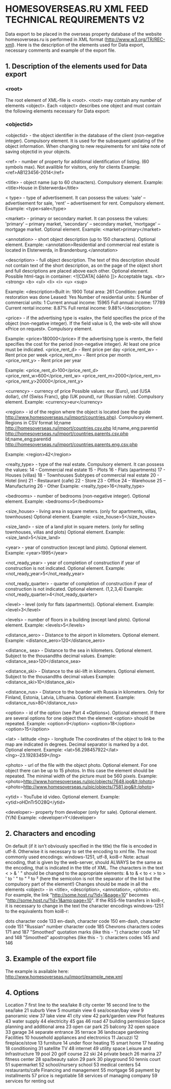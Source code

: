 # HOMESOVERSEAS.RU XML FEED TECHNICAL REQUIREMENTS V2 #

Data export to be placed in the overseas property database of the website homesoverseas.ru 
is performed in XML format (http://www.w3.org/TR/REC-xml). Here is the description of the 
elements used for Data export, necessary comments and example of the export file.

## 1. Description of the elements used for Data export ##

### &lt;root&gt; ###
The root element of XML-file is &lt;root&gt;.
&lt;root&gt; may contain any number of elements &lt;object&gt;. 
Each &lt;object&gt; describes one object and must contain the following elements necessary for Data export:

### &lt;objectid&gt; ###
&lt;objectid&gt; - the object identifier in the database of the client (non-negative integer). Compulsory element. It is used for the subsequent updating of the object information. When changing to new requirements for xml take note of saving objectid in your objects. 

&lt;ref&gt; - number of property for additional identification of listing. (60 symbols max). Not availible for visitors, only for clients
Example: &lt;ref&gt;AB123456-2014&lt;/ref&gt;

&lt;title&gt; - object name (up to 60 characters). Compulsory element.
Example: &lt;title&gt;House in Elsterwerda&lt;/title&gt;

&lt; type&gt; - type of advertisement. It can possess the values: 'sale' – advertisement for sale, 'rent' – advertisement for rent. Compulsory element.
Example: &lt;type&gt;sale&lt;/type&gt;

&lt;market&gt; - primary or secondary market. It can possess the values: 'primary' – primary market, 'secondary' – secondary market, 'mortgage' – mortgage market. Optional element.
Example: &lt;market&gt;primary&lt;/market&gt;

&lt;annotation&gt; - short object description (up to 150 characters). Optional element.
Example: &lt;annotation&gt;Residential and commercial real estate is located in Elsterwerda, in Brandenburg.&lt;/annotation&gt;

&lt;description&gt; - full object description. The text of this description should not contain text of the short description, as on the page of the object short and full descriptions are placed above each other. Optional element. Possible html-tags in container: &lt;![CDATA[ òåêñò ]]&gt;  Acceptable tags. &lt;br&gt; &lt;strong&gt; &lt;b&gt; &lt;ul&gt; &lt;li&gt; &lt;i&gt; &lt;u&gt; &lt;sup&gt;
 
Example: &lt;description&gt;Built in: 1900
Total area: 261
Condition: partial restoration was done 
Leased: Yes
Number of residential units: 5
Number of commercial units: 1
Current annual income: 15965
Full annual income: 17789
Current rental income: 8.87%
Full rental income: 9.88%&lt;/description&gt;

&lt;price&gt; - if the advertising type is «sale», the field specifies the price of the object (non-negative integer). If the field value is 0, the web-site will show «Price on request». Compulsory element.

Example: &lt;price&gt;180000&lt;/price&gt;
If the advertising type is «rent», the field specifies the cost for the period (non-negative integer). At least one price must be indicated.
&lt;price_rent_d&gt; - Rent price per day 
&lt;price_rent_w&gt; - Rent price per week 
&lt;price_rent_m&gt; - Rent price per month  
&lt;price_rent_y&gt; - Rent price per year 

Example: 
&lt;price_rent_d&gt;100&lt;/price_rent_d&gt;
&lt;price_rent_w&gt;600&lt;/price_rent_w&gt;
&lt;price_rent_m&gt;2000&lt;/price_rent_m&gt;
&lt;price_rent_y&gt;20000&lt;/price_rent_y&gt;

&lt;currency&gt; - currency of price Possible values: eur (Euro), usd (USA dollar), chf (Swiss Franc), gbp (UK pound), rur (Russian ruble). Compulsory element.
Example: &lt;currency&gt;eur&lt;/currency&gt;  

&lt;region&gt; - id of the region where the object is located (see the guide http://www.homesoverseas.ru/import/countries.php). Compulsory element.
Regions in CSV format
Id;name 
http://homesoverseas.ru/import/countries.csv.php
Id;name_eng;parentid
http://homesoverseas.ru/import/countries.parents.csv.php
Id;name_eng;parentid
http://homesoverseas.ru/import/countries.parents.eng.csv.php

Example: &lt;region&gt;42&lt;/region&gt; 
 
&lt;realty_type&gt; - type of the real estate. Compulsory element. It can possess the values:
14 - Commercial real estate
15 - Plots 
16 - Flats (apartments)
17 - Houses (villas)
18 - Townhouses
Subtypes of commercial real estate 
20 - Hotel (inn)
21 - Restaurant (cafe)
22 - Store
23 - Office
24 – Warehouse 
25 – Manufacturing 
26 - Other 
Example: &lt;realty_type&gt;16&lt;/realty_type&gt;

&lt;bedrooms&gt; - number of bedrooms (non-negative integer). Optional element.
Example: &lt;bedrooms&gt;5&lt;/bedrooms&gt;

&lt;size_house&gt; - living area in square meters. (only for apartments, villas, townhouses) Optional element.
Example: &lt;size_house&gt;5&lt;/size_house&gt;

&lt;size_land&gt; - size of a land plot in square meters. (only for selling townhouses, villas and plots) Optional element.
Example: &lt;size_land&gt;5&lt;/size_land&gt;

&lt;year&gt; - year of construction (except land plots). Optional element.
Example: &lt;year&gt;1995&lt;/year&gt;

&lt;not_ready_year&gt; - year of completion of construction if year of construction is not indicated. Optional element.
Example: &lt;not_ready_year&gt;5&lt;/not_ready_year&gt;

&lt;not_ready_quarter&gt; - quarter of completion of construction if year of construction is not indicated. Optional element. (1,2,3,4)
Example: &lt;not_ready_quarter&gt;4&lt;/not_ready_quarter&gt; 

&lt;level&gt; - level (only for flats (apartments)). Optional element.
Example: &lt;level&gt;3&lt;/level&gt;

&lt;levels&gt; - number of floors in a building (except land plots). Optional element.
Example: &lt;levels&gt;5&lt;/levels&gt;

&lt;distance_aero&gt; - Distance to the airport in kilometers. Optional element.
Example: &lt;distance_aero&gt;120&lt;/distance_aero&gt;

&lt;distance_ sea&gt; - Distance to the sea in kilometers. Optional element. Subject to the thousandths decimal values.
Example: &lt;distance_sea&gt;120&lt;/distance_sea&gt;

&lt;distance_ski&gt; - Distance to the ski-lift in kilometers. Optional element. Subject to the thousandths decimal values
Example: &lt;distance_ski&gt;10&lt;/distance_ski&gt;

&lt;distance_rus&gt; - Distance to the boarder with Russia in kilometers. Only for Finland, Estonia, Latvia, Lithuania. Optional element.
Example: &lt;distance_rus&gt;80&lt;/distance_rus&gt;

&lt;option&gt; - id of the option (see Part 4 «Options»). Optional element. If there are several options for one object then the element &lt;option&gt; should be repeated.
Example:
&lt;option&gt;9&lt;/option&gt; 
&lt;option&gt;18&lt;/option&gt;
&lt;option&gt;15&lt;/option&gt;


&lt;lat&gt; - latitude
&lt;lng&gt; - longitude 
The coordinates of the object to link to the map are indicated in degrees. Decimal separator is marked by a dot. Optional element.
Example: &lt;lat&gt;56.298457922&lt;/lat&gt;&lt;lng&gt;-23.19283459&lt;/lng&gt;

&lt;photo&gt; - url of the file with the object photo. Optional element. For one object there can be up to 15 photos. In this case the element should be repeated. The minimal width of the picture must be 560 pixels.
Example:
&lt;photo&gt;http://www.homesoverseas.ru/pic/objects/7648.jpg&lt;/photo&gt;
&lt;photo&gt;http://www.homesoverseas.ru/pic/objects/7581.jpg&lt;/photo&gt; 

&lt;ytid&gt; - YouTube id video.  Optional element.
Example: &lt;ytid&gt;oHDnTr5O28Q&lt;/ytid&gt;

&lt;developer&gt;- property from developer (only for sale).
Optional element. (Y/N)
Example: &lt;developer&gt;Y&lt;/developer&gt;


## 2. Characters and encoding ##

On default (if it isn’t obviously specified in the title) the file is encoded in utf-8. Otherwise it is necessary to set the encoding to xml file. The most commonly used encodings: windows-1251, utf-8, koi8-r
Note: actual encoding, that is given by the web-server, should ALWAYS be the same as the encoding, that is indicated in the title of XML.
The characters in the text &lt; &gt; & ' " should be changed to the appropriate elements:
& to &amp;
&lt; to &lt;
&gt; to &gt;
' to &apos;
" to &quot;
² to &sup2;
(here the semicolon is not the separator of the list but the compulsory part of the element!)
Changes should be made in all the elements &lt;object&gt; - in &lt;title&gt;, &lt;description&gt;,
&lt;annotation&gt;, &lt;photo&gt; etc.
For example, the link "http://some.host.ru/?id=1&page=10" becomes "http://some.host.ru/?id=1&amp;page=10".
If the RSS-file transfers in koi8-r, it is necessary to change in the text the character encodings windows-1251 to the equivalents from koi8-r:

dots character code 133
en-dash, character code 150
em-dash, character code 151
"Russian" number character code 185
Chevrons characters codes 171 and 187
"Smoothed" quotation marks (like this - ") character code 147 and 148
"Smoothed" apostrophes (like this - '): characters codes 145 and 146


## 3. Example of the export file ##

The example is available here: http://www.homesoverseas.ru/import/example_new.xml


## 4. Options ##

Location
     7 first line to the sea/lake 
     8 city center 
     16 second line to the sea/lake 
     21 suburb 
View
     5 mountain view 
     6 sea/ocean/bay view 
     9 panoramic view 
     37 lake view 
     41 city view 
     42 park/garden view 
Plot features 
     43 water supply 
     44 electricity 
     45 gas
     46 road
     47 building permission 
Space planning and additional area
     23 open car park 
     25 balcony
     32 open space 
     33 garage
     34 separate entrance 
     35 terrace
     36 landscape gardening 
Facilities
     10 household appliances and electronics
     11 Jacuzzi
     12 fireplace/stove 
     13 furniture 
     14 under floor heating 
     15 smart home 
     17 heating 
     18 conditioning 
     31 satellite TV
     48 internet
     49 utility space
Leisure and Infrastructure 
     19 pool
     20 golf course 
     22 ski
     24 private beach
     26 marina
     27 fitness center
     28 spa/beauty salon 
     29 park
     30 playground
     50 tennis court
     51 supermarket
     52 school/nursery school
     53 medical centers 
     54 restaurants/cafe
Financing and management 
     55 mortgage 
     56 payment by installments 
     57 price is negotiable
     58 services of managing company 
     59 services for renting out 
